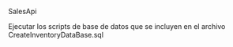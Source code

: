 S a l e s A p i 

Ejecutar los scripts de base de datos que se incluyen en el archivo CreateInventoryDataBase.sql
 
 
